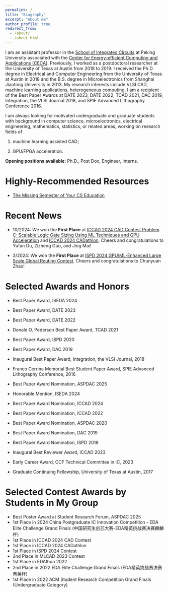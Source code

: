 ```yaml
---
permalink: /
title: "Biography"
excerpt: "About me"
author_profile: true
redirect_from: 
  - /about/
  - /about.html
---
```


I am an assistant professor in the [School of Integrated Circuits](https://ic.pku.edu.cn/) at Peking University associated with the [Center for Energy-efficient Computing and Applications (CECA)](https://ceca.pku.edu.cn/). 
Previously, I worked as a postdoctoral researcher at the University of Texas at Austin from 2018 to 2019. 
I received the Ph.D. degree in Electrical and Computer Engineering from the University of Texas at Austin in 2018 
and the B.S. degree in Microelectronics from Shanghai Jiaotong University in 2013.
My research interests include VLSI CAD, machine learning applications, heterogeneous computing. 
I am a recipient of 
the Best Paper Awards at DATE 2023, DATE 2022, TCAD 2021, DAC 2019, Integration, the VLSI Journal 2018, and SPIE Advanced Lithography Conference 2016. 

I am always looking for motivated undergraduate and graduate students with background in computer science, microelectronics, electrical engineering, mathematics, statistics, or related areas, working on research fields of 

1. machine learning assisted CAD; 

2. GPU/FPGA acceleration. 

**Opening positions available**: Ph.D., Post Doc, Engineer, Interns. 

Highly-Recommended Resources
======

* [The Missing Semester of Your CS Education](https://missing.csail.mit.edu/)

Recent News
======

* 10/2024: We won the **First Place** at [ICCAD 2024 CAD Contest Problem C: Scalable Logic Gate Sizing Using ML Techniques and GPU Acceleration](https://www.iccad-contest.org/) and [ICCAD 2024 CADathlon](https://2024.iccad.com/cadathlon-iccad-2024). Cheers and congratulations to Yufan Du, Zizheng Guo, and Jing Mai!

* 3/2024: We won the **First Place** at [ISPD 2024 GPU/ML-Enhanced Large Scale Global Routing Contest](https://liangrj2014.github.io/ISPD24_contest/). Cheers and congratulations to Chunyuan Zhao!

Selected Awards and Honors
======
* Best Paper Award, ISEDA 2024
* Best Paper Award, DATE 2023
* Best Paper Award, DATE 2022
* Donald O. Pederson Best Paper Award, TCAD 2021
* Best Paper Award, ISPD 2020
* Best Paper Award, DAC 2019
* Inaugural Best Paper Award, Integration, the VLSI Journal, 2018
* Franco Cerrina Memorial Best Student Paper Award, SPIE Advanced Lithography Conference, 2016

* Best Paper Award Nomination, ASPDAC 2025
* Honorable Mention, ISEDA 2024
* Best Paper Award Nomination, ICCAD 2024
* Best Paper Award Nomination, ICCAD 2022
* Best Paper Award Nomination, ASPDAC 2020
* Best Paper Award Nomination, DAC 2019
* Best Paper Award Nomination, ISPD 2019

* Inaugural Best Reviewer Award, ICCAD 2023
* Early Career Award, CCF Technical Committee in IC, 2023
* Graduate Continuing Fellowship, University of Texas at Austin, 2017

Selected Contest Awards by Students in My Group
======
* Best Poster Award at Student Research Forum, ASPDAC 2025
* 1st Place in 2024 China Postgraduate IC Innovation Competition - EDA Elite Challenge Grand Finals (中国研究生创芯大赛-EDA精英挑战赛决赛麒麟杯)
* 1st Place in ICCAD 2024 CAD Contest
* 1st Place in ICCAD 2024 CADathlon 
* 1st Place in ISPD 2024 Contest 
* 2nd Place in MLCAD 2023 Contest
* 1st Place in EDAthon 2022
* 2nd Place in 2022 EDA Elite Challenge Grand Finals (EDA精英挑战赛决赛菁英杯)
* 1st Place in 2022 ACM Student Research Competition Grand Finals (Undergraduate Category)
